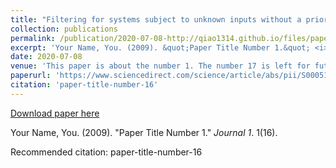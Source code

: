 ```yaml
---
title: "Filtering for systems subject to unknown inputs without a priori initial information"
collection: publications
permalink: /publication/2020-07-08-http://qiao1314.github.io/files/paper16.pdf
excerpt: 'Your Name, You. (2009). &quot;Paper Title Number 1.&quot; <i>Journal 1</i>. 1(16).'
date: 2020-07-08
venue: 'This paper is about the number 1. The number 17 is left for future work.'
paperurl: 'https://www.sciencedirect.com/science/article/abs/pii/S0005109820303204'
citation: 'paper-title-number-16'
---
```


<a href='https://www.sciencedirect.com/science/article/abs/pii/S0005109820303204'>Download paper here</a>

Your Name, You. (2009). &quot;Paper Title Number 1.&quot; <i>Journal 1</i>. 1(16).

Recommended citation: paper-title-number-16